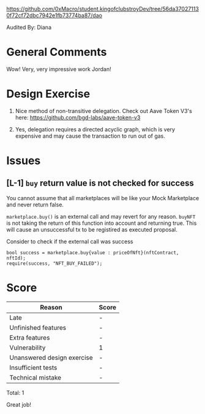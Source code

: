 https://github.com/0xMacro/student.kingofclubstroyDev/tree/56da370271130f72cf72dbc7942e1fb73774ba87/dao

Audited By: Diana

# General Comments

Wow! Very, very impressive work Jordan!

# Design Exercise

1. Nice method of non-transitive delegation. Check out Aave Token V3's here: https://github.com/bgd-labs/aave-token-v3

2. Yes, delegation requires a directed acyclic graph, which is very expensive and may cause the transaction to run out of gas.

# Issues

## **[L-1]** `buy` return value is not checked for success

You cannot assume that all marketplaces will be like your Mock Marketplace and never return false.

`marketplace.buy()` is an external call and may revert for any reason. `buyNFT` is not taking the return of this function into account and returning true. This will cause an unsuccessful tx to be registired as executed proposal.

Consider to check if the external call was success

```solidity
bool success = marketplace.buy{value : priceOfNft}(nftContract, nftId);
require(success, "NFT_BUY_FAILED");
```

# Score

| Reason                     | Score |
| -------------------------- | ----- |
| Late                       | -     |
| Unfinished features        | -     |
| Extra features             | -     |
| Vulnerability              | 1     |
| Unanswered design exercise | -     |
| Insufficient tests         | -     |
| Technical mistake          | -     |

Total: 1

Great job!
